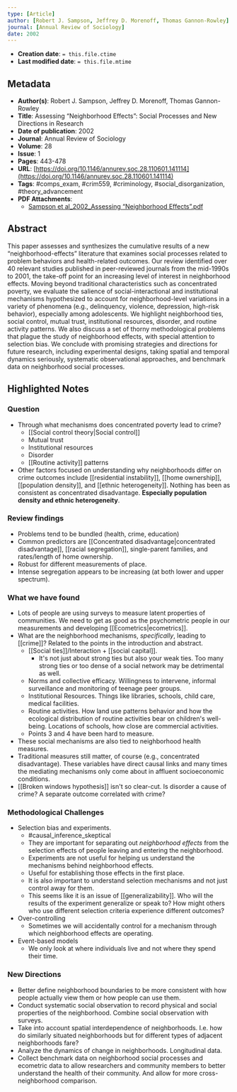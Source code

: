 ```yaml
---
type: [Article]
author: [Robert J. Sampson, Jeffrey D. Morenoff, Thomas Gannon-Rowley]
journal: [Annual Review of Sociology]
date: 2002
---
```


* **Creation date**: `= this.file.ctime`
* **Last modified date**: `= this.file.mtime`

## Metadata

* **Author(s)**: Robert J. Sampson, Jeffrey D. Morenoff, Thomas Gannon-Rowley
* **Title**: Assessing “Neighborhood Effects”: Social Processes and New Directions in Research
* **Date of publication**: 2002
* **Journal**: Annual Review of Sociology
* **Volume**: 28
* **Issue**: 1
* **Pages**: 443-478
* **URL**: [https://doi.org/10.1146/annurev.soc.28.110601.141114](https://doi.org/10.1146/annurev.soc.28.110601.141114)
* **Tags**: #comps_exam, #crim559, #criminology, #social_disorganization, #theory_advancement
* **PDF Attachments**:
  * [Sampson et al_2002_Assessing “Neighborhood Effects”.pdf](zotero://open-pdf/library/items/BHYQDTEZ)

## Abstract

This paper assesses and synthesizes the cumulative results of a new “neighborhood-effects” literature that examines social processes related to problem behaviors and health-related outcomes. Our review identified over 40 relevant studies published in peer-reviewed journals from the mid-1990s to 2001, the take-off point for an increasing level of interest in neighborhood effects. Moving beyond traditional characteristics such as concentrated poverty, we evaluate the salience of social-interactional and institutional mechanisms hypothesized to account for neighborhood-level variations in a variety of phenomena (e.g., delinquency, violence, depression, high-risk behavior), especially among adolescents. We highlight neighborhood ties, social control, mutual trust, institutional resources, disorder, and routine activity patterns. We also discuss a set of thorny methodological problems that plague the study of neighborhood effects, with special attention to selection bias. We conclude with promising strategies and directions for future research, including experimental designs, taking spatial and temporal dynamics seriously, systematic observational approaches, and benchmark data on neighborhood social processes.

## Highlighted Notes

### Question

* Through what mechanisms does concentrated poverty lead to crime?
	* [[Social control theory|Social control]]
	* Mutual trust
	* Institutional resources
	* Disorder
	* [[Routine activity]] patterns
* Other factors focused on understanding why neighborhoods differ on crime outcomes include [[residential instability]], [[home ownership]], [[population density]], and [[ethnic heterogeneity]]. Nothing has been as consistent as concentrated disadvantage. **Especially population density and ethnic heterogeneity**.

### Review findings

* Problems tend to be bundled (health, crime, education)
* Common predictors are [[Concentrated disadvantage|concentrated disadvantage]], [[racial segregation]], single-parent families, and rates/length of home ownership.
* Robust for different measurements of place.
* Intense segregation appears to be increasing (at both lower and upper spectrum).

### What we have found

* Lots of people are using surveys to measure latent properties of communities. We need to get as good as the psychometric people in our measurements and developing [[Ecometrics|ecometrics]].
* What are the neighborhood mechanisms, *specifically*, leading to [[crime]]? Related to the points in the introduction and abstract.
	* [[Social ties]]/Interaction + [[social capital]].
		* It's not just about strong ties but also your weak ties. Too many strong ties or too dense of a social network may be detrimental as well.
	* Norms and collective efficacy. Willingness to intervene, informal surveillance and monitoring of teenage peer groups.
	* Institutional Resources. Things like libraries, schools, child care, medical facilities.
	* Routine activities. How land use patterns behavior and how the ecological distribution of routine activities bear on children's well-being. Locations of schools, how close are commercial activities.
	* Points 3 and 4 have been hard to measure.
* These social mechanisms are also tied to neighborhood health measures.
* Traditional measures still matter, of course (e.g., concentrated disadvantage). These variables have direct causal links and many times the mediating mechanisms only come about in affluent socioeconomic conditions.
* [[Broken windows hypothesis]] isn't so clear-cut. Is disorder a cause of crime? A separate outcome correlated with crime?

### Methodological Challenges

* Selection bias and experiments.
	* #causal_inference_skeptical 
	* They are important for separating out *neighborhood effects* from the selection effects of people leaving and entering the neighborhood.
	* Experiments are not useful for helping us understand the mechanisms behind neighborhood effects.
	* Useful for establishing those effects in the first place.
	* It is also important to understand selection mechanisms and not just control away for them.
	* This seems like it is an issue of [[generalizability]]. Who will the results of the experiment generalize or speak to? How might others who use different selection criteria experience different outcomes?
* Over-controlling
	* Sometimes we will accidentally control for a mechanism through which neighborhood effects are operating.
* Event-based models
	* We only look at where individuals live and not where they spend their time.

### New Directions

* Better define neighborhood boundaries to be more consistent with how people actually view them or how people can use them.
* Conduct systematic social observation to record physical and social properties of the neighborhood. Combine social observation with surveys.
* Take into account spatial interdependence of neighborhoods. I.e. how do similarly situated neighborhoods but for different types of adjacent neighborhoods fare?
* Analyze the dynamics of change in neighborhoods. Longitudinal data.
* Collect benchmark data on neighborhood social processes and ecometric data to allow researchers and community members to better understand the health of their community. And allow for more cross-neighborhood comparison.